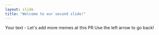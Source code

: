 ```yaml
---
layout: slide
title: "Welcome to our second slide!"
---
```

Your text - Let's add more memes at this PR
Use the left arrow to go back!
